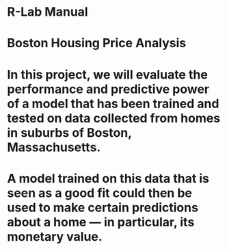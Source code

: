 # R-Lab Manual

# Boston Housing Price Analysis

# In this project, we will evaluate the performance and predictive power of a model that has been trained and tested on data collected from homes in suburbs of Boston, Massachusetts. 

# A model trained on this data that is seen as a good fit could then be used to make certain predictions about a home — in particular, its monetary value. 
